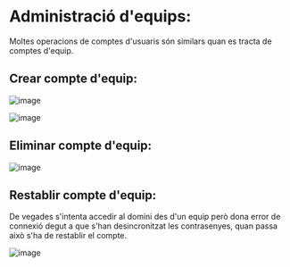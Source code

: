 # Administració d'equips:

Moltes operacions de comptes d'usuaris són similars quan es tracta de comptes d'equip.

## Crear compte d'equip:

![image](https://github.com/XaSaFa/MP04/assets/110727546/7cb59a47-7888-4a3e-94ac-fc51bdb0db8c)

![image](https://github.com/XaSaFa/MP04/assets/110727546/8a6fd752-07bd-453f-9145-88dfb8f4119d)

## Eliminar compte d'equip:

![image](https://github.com/XaSaFa/MP04/assets/110727546/d6fd3393-99f9-44d5-96c7-7c1f8dcc194d)

## Restablir compte d'equip:

De vegades s'intenta accedir al domini des d'un equip però dona error de connexió degut a que s'han desincronitzat les contrasenyes, quan passa això s'ha de restablir el compte.

![image](https://github.com/XaSaFa/MP04/assets/110727546/8e5480bb-136f-4936-857b-69756e0b78e7)

